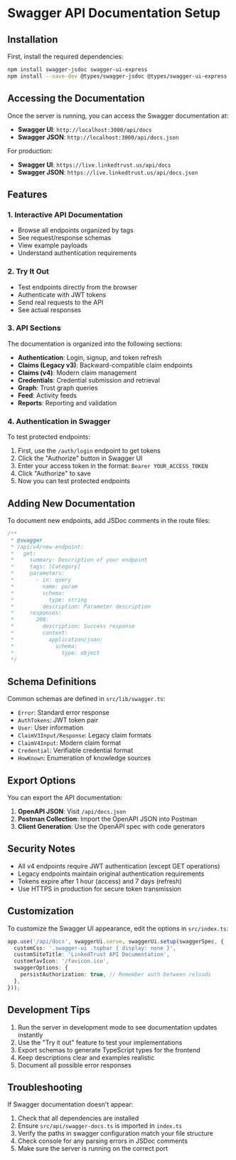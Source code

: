 # Swagger API Documentation Setup

## Installation

First, install the required dependencies:

```bash
npm install swagger-jsdoc swagger-ui-express
npm install --save-dev @types/swagger-jsdoc @types/swagger-ui-express
```

## Accessing the Documentation

Once the server is running, you can access the Swagger documentation at:

- **Swagger UI**: `http://localhost:3000/api/docs`
- **Swagger JSON**: `http://localhost:3000/api/docs.json`

For production:
- **Swagger UI**: `https://live.linkedtrust.us/api/docs`
- **Swagger JSON**: `https://live.linkedtrust.us/api/docs.json`

## Features

### 1. Interactive API Documentation
- Browse all endpoints organized by tags
- See request/response schemas
- View example payloads
- Understand authentication requirements

### 2. Try It Out
- Test endpoints directly from the browser
- Authenticate with JWT tokens
- Send real requests to the API
- See actual responses

### 3. API Sections

The documentation is organized into the following sections:

- **Authentication**: Login, signup, and token refresh
- **Claims (Legacy v3)**: Backward-compatible claim endpoints
- **Claims (v4)**: Modern claim management
- **Credentials**: Credential submission and retrieval
- **Graph**: Trust graph queries
- **Feed**: Activity feeds
- **Reports**: Reporting and validation

### 4. Authentication in Swagger

To test protected endpoints:

1. First, use the `/auth/login` endpoint to get tokens
2. Click the "Authorize" button in Swagger UI
3. Enter your access token in the format: `Bearer YOUR_ACCESS_TOKEN`
4. Click "Authorize" to save
5. Now you can test protected endpoints

## Adding New Documentation

To document new endpoints, add JSDoc comments in the route files:

```typescript
/**
 * @swagger
 * /api/v4/new-endpoint:
 *   get:
 *     summary: Description of your endpoint
 *     tags: [Category]
 *     parameters:
 *       - in: query
 *         name: param
 *         schema:
 *           type: string
 *         description: Parameter description
 *     responses:
 *       200:
 *         description: Success response
 *         content:
 *           application/json:
 *             schema:
 *               type: object
 */
```

## Schema Definitions

Common schemas are defined in `src/lib/swagger.ts`:

- `Error`: Standard error response
- `AuthTokens`: JWT token pair
- `User`: User information
- `ClaimV3Input/Response`: Legacy claim formats
- `ClaimV4Input`: Modern claim format
- `Credential`: Verifiable credential format
- `HowKnown`: Enumeration of knowledge sources

## Export Options

You can export the API documentation:

1. **OpenAPI JSON**: Visit `/api/docs.json`
2. **Postman Collection**: Import the OpenAPI JSON into Postman
3. **Client Generation**: Use the OpenAPI spec with code generators

## Security Notes

- All v4 endpoints require JWT authentication (except GET operations)
- Legacy endpoints maintain original authentication requirements
- Tokens expire after 1 hour (access) and 7 days (refresh)
- Use HTTPS in production for secure token transmission

## Customization

To customize the Swagger UI appearance, edit the options in `src/index.ts`:

```typescript
app.use('/api/docs', swaggerUi.serve, swaggerUi.setup(swaggerSpec, {
  customCss: '.swagger-ui .topbar { display: none }',
  customSiteTitle: 'LinkedTrust API Documentation',
  customfavIcon: '/favicon.ico',
  swaggerOptions: {
    persistAuthorization: true, // Remember auth between reloads
  },
}));
```

## Development Tips

1. Run the server in development mode to see documentation updates instantly
2. Use the "Try it out" feature to test your implementations
3. Export schemas to generate TypeScript types for the frontend
4. Keep descriptions clear and examples realistic
5. Document all possible error responses

## Troubleshooting

If Swagger documentation doesn't appear:

1. Check that all dependencies are installed
2. Ensure `src/api/swagger-docs.ts` is imported in `index.ts`
3. Verify the paths in swagger configuration match your file structure
4. Check console for any parsing errors in JSDoc comments
5. Make sure the server is running on the correct port
